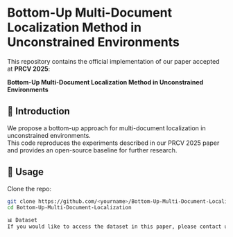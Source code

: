 # Bottom-Up Multi-Document Localization Method in Unconstrained Environments

This repository contains the official implementation of our paper accepted at **PRCV 2025**:

**Bottom-Up Multi-Document Localization Method in Unconstrained Environments**

## 📖 Introduction
We propose a bottom-up approach for multi-document localization in unconstrained environments.  
This code reproduces the experiments described in our PRCV 2025 paper and provides an open-source baseline for further research.

## 🚀 Usage
Clone the repo:
```bash
git clone https://github.com/<yourname>/Bottom-Up-Multi-Document-Localization.git
cd Bottom-Up-Multi-Document-Localization

📊 Dataset
If you would like to access the dataset in this paper, please contact us via email:2023224023@chd.edu.cn.
